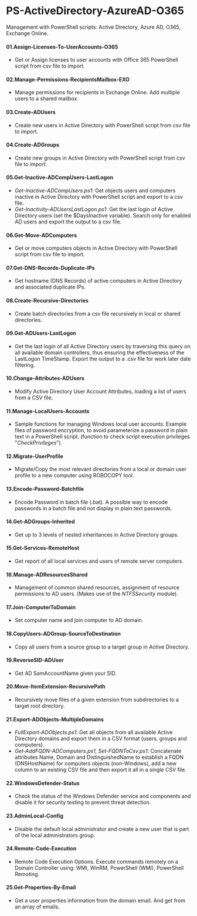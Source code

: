 # PS-ActiveDirectory-AzureAD-O365
Management with PowerShell scripts: Active Directory, Azure AD, O365, Exchange Online.

#### 01.Assign-Licenses-To-UserAccounts-O365
- Get or Assign licenses to user accounts with Office 365 PowerShell script from csv file to import.

#### 02.Manage-Permissions-RecipientsMailbox-EXO
- Manage permissions for recipients in Exchange Online. Add multiple users to a shared mailbox.

#### 03.Create-ADUsers
- Create new users in Active Directory with PowerShell script from csv file to import.

#### 04.Create-ADGroups
- Create new groups in Active Directory with PowerShell script from csv file to import.

#### 05.Get-Inactive-ADCompUsers-LastLogon
- *Get-Inactive-ADCompUsers.ps1*: Get objects users and computers inactive in Active Directory with PowerShell script and export to a csv file.
- *Get-Inactivity-ADUsersLastLogon.ps1*: Get the last login of Active Directory users (set the $DaysInactive variable). Search only for enabled AD users and export the output to a csv file.

#### 06.Get-Move-ADComputers
- Get or move computers objects in Active Directory with PowerShell script from csv file to import.

#### 07.Get-DNS-Records-Duplicate-IPs
- Get hostname (DNS Records) of active computers in Active Directory and associated duplicate IPs.

#### 08.Create-Recursive-Directories
- Create batch directories from a csv file recursively in local or shared directories.

#### 09.Get-ADUsers-LastLogon
- Get the last login of all Active Directory users by traversing this query on all available domain controllers, thus ensuring the effectiveness of the LastLogon TimeStamp. Export the output to a .csv file for work later date filtering.

#### 10.Change-Attributes-ADUsers
- Modify Active Directory User Account Attributes, loading a list of users from a CSV file.

#### 11.Manage-LocalUsers-Accounts
- Sample functions for managing Windows local user accounts. Example files of password encryption, to avoid parameterize a password in plain text in a PowerShell script. (function to check script execution privileges "*CheckPrivileges*").

#### 12.Migrate-UserProfile
- Migrate/Copy the most relevant directories from a local or domain user profile to a new computer using ROBOCOPY tool.

#### 13.Encode-Password-Batchfile
- Encode Password in batch file (.bat). A possible way to encode passwords in a batch file and not display in plain text passwords.

#### 14.Get-ADGroups-Inherited
- Get up to 3 levels of nested inheritances in Active Directory groups.

#### 15.Get-Services-RemoteHost
- Get report of all local services and users of remote server computers.

#### 16.Manage-ADResourcesShared
- Management of common shared resources, assignment of resource permissions to AD users. (Makes use of the *NTFSSecurity* module).

#### 17.Join-ComputerToDomain
- Set computer name and join computer to AD domain.

#### 18.CopyUsers-ADGroup-SourceToDestination
- Copy all users from a source group to a target group in Active Directory.

#### 19.ReverseSID-ADUser
- Get AD SamAccountName given your SID.

#### 20.Move-ItemExtension-RecursivePath
- Recursively move files of a given extension from subdirectories to a target root directory.

#### 21.Export-ADObjects-MultipleDomains
- *FullExport-ADObjects.ps1*: Get all objects from all available Active Directory domains and export them in a CSV format (users, groups and computers).
- *Get-AddFQDN-ADComputers.ps1, Set-FQDNToCsv.ps1*: Concatenate attributes Name, Domain and DistinguishedName to establish a FQDN (DNSHostName) for computers objects (non-Windows), add a new column to an existing CSV file and then export it all in a single CSV file.

#### 22.WindowsDefender-Status
- Check the status of the Windows Defender service and components and disable it for security testing to prevent threat detection.

#### 23.AdminLocal-Config
- Disable the default local administrator and create a new user that is part of the local administrators group.

#### 24.Remote-Code-Execution
- Remote Code Execution Options. Execute commands remotely on a Domain Controller using: WMI, WinRM, PowerShell (WMI), PowerShell Remoting.

#### 25.Get-Properties-By-Email
- Get a user properties information from the domain email. And get from an array of emails.